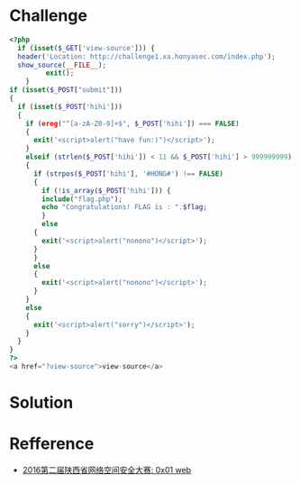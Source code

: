 # Challenge 
```php 
<?php  
  if (isset($_GET['view-source'])) {
  header('Location: http://challenge1.xa.honyasec.com/index.php');
  show_source(__FILE__);
         exit();
    }
if (isset($_POST["submit"]))  
{
  if (isset($_POST['hihi']))
  {
    if (ereg("^[a-zA-Z0-9]+$", $_POST['hihi']) === FALSE)
    {
      exit('<script>alert("have fun:)")</script>');
    }
    elseif (strlen($_POST['hihi']) < 11 && $_POST['hihi'] > 999999999)
    {
      if (strpos($_POST['hihi'], '#HONG#') !== FALSE)
      {
        if (!is_array($_POST['hihi'])) {
        include("flag.php");
        echo "Congratulations! FLAG is : ".$flag;
        }
        else
      {
        exit('<script>alert("nonono")</script>');
      }
      }
      else
      {
        exit('<script>alert("nonono")</script>');
      }
    }
    else
    {
      exit('<script>alert("sorry")</script>');
    }
  }
}
?>
<a href="?view-source">view-source</a>  
```

# Solution

# Refference
+ [2016第二届陕西省网络空间安全大赛: 0x01 web](https://www.ycjcl.cc/2016/05/29/di-er-jie-shan-xi-sheng-wang-luo-kong-jian-an-quan-da-sai-writeup/)